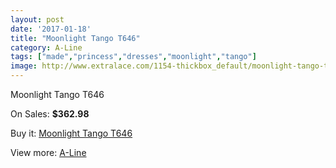 ```yaml
---
layout: post
date: '2017-01-18'
title: "Moonlight Tango T646"
category: A-Line
tags: ["made","princess","dresses","moonlight","tango"]
image: http://www.extralace.com/1154-thickbox_default/moonlight-tango-t646.jpg
---
```

Moonlight Tango T646

On Sales: **$362.98**
<a href="https://www.extralace.com/a-line/552-moonlight-tango-t646.html"><amp-img layout="responsive" width="600" height="600" src="//www.extralace.com/1154-thickbox_default/moonlight-tango-t646.jpg" alt="Moonlight Tango T646 0" /></a>
<a href="https://www.extralace.com/a-line/552-moonlight-tango-t646.html"><amp-img layout="responsive" width="600" height="600" src="//www.extralace.com/1155-thickbox_default/moonlight-tango-t646.jpg" alt="Moonlight Tango T646 1" /></a>

Buy it: [Moonlight Tango T646](https://www.extralace.com/a-line/552-moonlight-tango-t646.html "Moonlight Tango T646")

View more: [A-Line](https://www.extralace.com/2-a-line "A-Line")